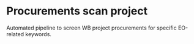 # Procurements scan project

Automated pipeline to screen WB project procurements for specific EO-related keywords.

